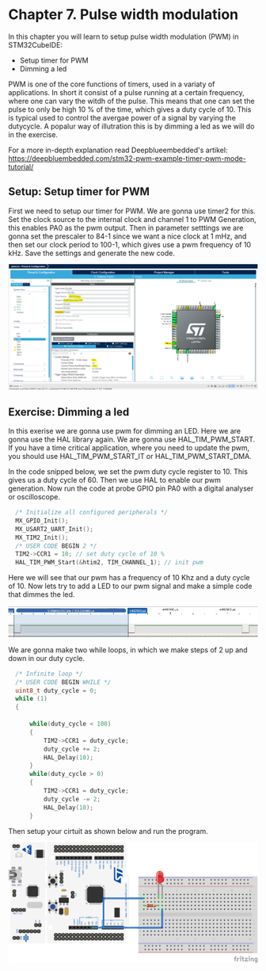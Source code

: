 # Chapter 7. Pulse width modulation
In this chapter you will learn to setup pulse width modulation (PWM) in STM32CubeIDE:

- Setup timer for PWM
- Dimming a led

PWM is one of the core functions of timers, used in a variaty of applications. In short it consist of a pulse running at a certain frequency, where one can vary the witdh of the pulse. This means that one can set the pulse to only be high 10 % of the time, which gives a duty cycle of 10. This is typical used to control the avergae power of a signal by varying the dutycycle. A popalur way of illutration this is by dimming a led as we will do in the exercise. 

For a more in-depth explanation read Deepblueembedded's artikel: https://deepbluembedded.com/stm32-pwm-example-timer-pwm-mode-tutorial/

## Setup: Setup timer for PWM

First we need to setup our timer for PWM. We are gonna use timer2 for this. Set the clock source to the internal clock and channel 1 to PWM Generation, this enables PA0 as the pwm output. Then in parameter setttings we are gonna set the prescaler to 84-1 since we want a nice clock at 1 mHz, and then set our clock period to 100-1, which gives use a pwm frequency of 10 kHz. Save the settings and generate the new code.

<p align="center">
    <img src = "setup_pwm_timer.png", width="800">
</p>


## Exercise: Dimming a led

In this exerise we are gonna use pwm for dimming an LED. Here we are gonna use the HAL library again. We are gonna use HAL_TIM_PWM_START. If you have a time critical application, where you need to update the pwm, you should use HAL_TIM_PWM_START_IT or HAL_TIM_PWM_START_DMA.

In the code snipped below, we set the pwm duty cycle register to 10. This gives us a duty cycle of 60. Then we use HAL to enable our pwm generation. Now run the code at probe GPIO pin PA0 with a digital analyser or oscilloscope.  
```c
  /* Initialize all configured peripherals */
  MX_GPIO_Init();
  MX_USART2_UART_Init();
  MX_TIM2_Init();
  /* USER CODE BEGIN 2 */
  TIM2->CCR1 = 10; // set duty cycle of 10 %
  HAL_TIM_PWM_Start(&htim2, TIM_CHANNEL_1); // init pwm
```
Here we will see that our pwm has a frequency of 10 Khz and a duty cycle of 10. Now lets try to add a LED to our pwm signal and make a simple code that dimmes the led.

<p align="center">
    <img src = "10kHz_10dc.png", width="800">
</p>

We are gonna make two while loops, in which we make steps of 2 up and down in our duty cycle.

```c
  /* Infinite loop */
  /* USER CODE BEGIN WHILE */
  uint8_t duty_cycle = 0;
  while (1)
  {

      while(duty_cycle < 100)
      {
          TIM2->CCR1 = duty_cycle;
          duty_cycle += 2;
          HAL_Delay(10);
      }
      while(duty_cycle > 0)
      {
          TIM2->CCR1 = duty_cycle;
          duty_cycle -= 2;
          HAL_Delay(10);
      }

```

Then setup your cirtuit as shown below and run the program.

<p align="center">
    <img src = "pwm_led_bb.png", width="800">
</p>
